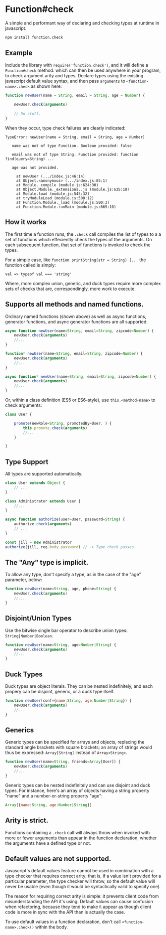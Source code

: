 # Function#check
A simple and performant way of declaring and checking types at runtime in javascript.

```sh
npm install function.check
```

## Example
Include the library with `require('function.check')`, and it will define a `Function#check` method. which can then be used anywhere in your program, to check argument arity and types. Declare types using the existing javascript default value syntax, and then pass `arguments` to `<function-name>.check` as shown here:

```js
function newUser(name = String, email = String, age = Number) {
	
	newUser.check(arguments)
	
	// Do stuff.
}
```

When they occur, type check failures are clearly indicated:

```
TypeError: newUser(name = String, email = String, age = Number)

   name was not of type Function. Boolean provided: false

   email was not of type String. Function provided: function find(query=String) ...

   age was not provided.

     at newUser (.../index.js:46:14)
     at Object.<anonymous> (.../index.js:85:1)
     at Module._compile (module.js:624:30)
     at Object.Module._extensions..js (module.js:635:10)
     at Module.load (module.js:545:32)
     at tryModuleLoad (module.js:508:12)
     at Function.Module._load (module.js:500:3)
     at Function.Module.runMain (module.js:665:10)
```

## How it works
The first time a function runs, the `.check` call compiles the list of types to a a set of functions which effeciently check the types of the arguments. On each subsequent function, that set of functions is invoked to check the types.

For a simple case, like `function printString(str = String) {...` the function called is simply:

```
val => typeof val === 'string'
```

Where, more complex union, generic, and duck types require more complex sets of checks that are, correspondingly, more work to execute.

## Supports all methods and named functions.
Ordinary named functions (shown above) as well as async functions, generator functions, and async generator functions are all supported:

```js
async function newUser(name=String, email=String, zipcode=Number) {
	newUser.check(arguments)
	//...
}

function* newUser(name=String, email=String, zipcode=Number) {
	newUser.check(arguments)
	//...
}

async function* newUser(name=String, email=String, zipcode=Number) {
	newUser.check(arguments)
	//...
}
```

Or, within a class definition (ES5 or ES6-style), use `this.<method-name>` to check arguments: 

```js
class User {

	promote(newRole=String, promotedBy=User, ) {
		this.promote.check(arguments)
		//...
	}

}
```

## Type Support
All types are supported automatically.

```js
class User extends Object {
  	// ...
}

class Administrator extends User {
  	//...
}

async function authorize(user=User, password=String) {
	authorize.check(arguments)
	// ...
}

const jill = new Administrator
authorize(jill, req.body.password) // -> Type check passes.
```

## The "Any" type is implicit.
To allow any type, don't specify a type, as in the case of the "age" parameter, below:

```js
function newUser(name=String, age, phone=String) {
	newUser.check(arguments)
	//...
} 
```

## Disjoint/Union Types
Use the bitwise single bar operator to describe union types: `String|Number|Boolean`.

```js
function newUser(name=String, age=Number|String) {
	newUser.check(arguments)
	//...
}
```

## Duck Types
Duck types are object literals. They can be nested indefinitely, and each propery can be disjoint, generic, or a duck type itself.

```js
function newUser(conf={name:String, age:Number|String}) {
	newUser.check(arguments)
	//...
}
```

## Generics
Generic types can be specified for arrays and objects, replacing the standard angle brackets with square brackets; an array of strings would thus be expressed: `Array[String]` instead of `Array<String>`.

```js
function newUser(name=String, friends=Array[User]) {
	newUser.check(arguments)
	//...
}
```

Generic types can be nested indefinitely and can use disjoint and duck types. For instance, here's an array of objects having a string property "name" and a number-or-string property "age":

```js
Array[{name:String, age:Number|String}]
```

## Arity is strict.
Functions containing a `.check` call will always throw when invoked with more or fewer arguments than appear in the function declaration, whether the arguments have a defined type or not.

## Default values are not supported.
Javascript's default values feature cannot be used in combination with a type checker that requires correct arity; that is, if a value isn't provided for a particular parameter, the type checker will throw, so the default value will never be usable (even though it would be syntactically valid to specify one).

The reason for requiring correct arity is simple: it prevents client code from misunderstanding the API it's using. Default values can cause confusion when refactoring, because they tend to make it appear as though client code is more in sync with the API than is actually the case.

To use default values in a function declaration, don't call `<function-name>.check()` within the body.
